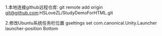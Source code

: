 1.本地连接github远程仓库:
git remote add origin git@github.com:HSLoveZL/StudyDemoForHTML.git

2.修改Ubuntu系统任务栏位置
gsettings set com.canonical.Unity.Launcher launcher-position Bottom
